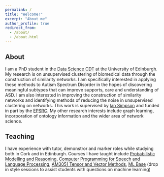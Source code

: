 ```yaml
---
permalink: /
title: "Welcome!"
excerpt: "About me"
author_profile: true
redirect_from: 
  - /about/
  - /about.html
---
```


## About

I am a PhD student in the [Data Science CDT](http://datascience.inf.ed.ac.uk/) at the University of Edinburgh. My research is on unsupervised clustering of biomedical data through the construction of similarity networks. I am specifically interested in applying these methods to Autism Spectrum Disorder in the hopes of discovering meaningful subtypes that can improve supports, care and understanding of ASD. I am also interested in improving the construction of similarity networks and identifying methods of reducing the noise in unsupervised clustering on networks. This work is supervised by [Ian Simpson](http://homepages.inf.ed.ac.uk/thospeda/) and funded in part by the [EPSRC](https://epsrc.ukri.org/). My other research interests include graph learning, incorporation of ontology information and the wider area of network science.


## Teaching

I have experience with tutor, demonstror and marker roles while studying both in Cork and in Edinburgh. Courses I have taught include [Probabilistic Modelling and Reasoning](https://www.inf.ed.ac.uk/teaching/courses/pmr/18-19/), [Computer Programming for Speech and Language Processing](http://www.drps.ed.ac.uk/21-22/dpt/cxlasc11096.htm), [AM3051 Tensor and Vector Methods](https://ucc-ie-public.courseleaf.com/modules/), [ML Base](https://www.inf.ed.ac.uk/teaching/courses/mlpr/2019/support_roles.html#ml-base-tutors) (drop in style sessions to assist students with questions on machine learning)
